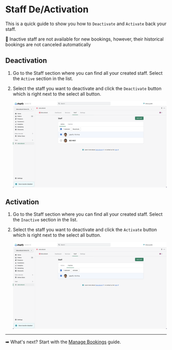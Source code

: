 # Staff De/Activation

This is a quick guide to show you how to `Deactivate` and `Activate` back your staff.

📌 Inactive staff are not available for new bookings, however, their historical bookings are not canceled automatically

## Deactivation

1. Go to the Staff section where you can find all your created staff. Select the `Active` section in the list.

2. Select the staff you want to deactivate and click the `Deactivate` button which is right next to the select all button.

   ![Alt text](../img/Screenshot%202022-08-30%20at%2014.15.17.png?raw=true "Sakurabook Staff Deactivation")

## Activation

1. Go to the Staff section where you can find all your created staff. Select the `Inactive` section in the list.

2. Select the staff you want to deactivate and click the `Activate` button which is right next to the select all button.

   ![Alt text](../img/Screenshot%202022-08-30%20at%2014.17.21.png?raw=true "Sakurabook Staff Deactivation")

---

➡ What's next? Start with the [Manage Bookings]() guide.
